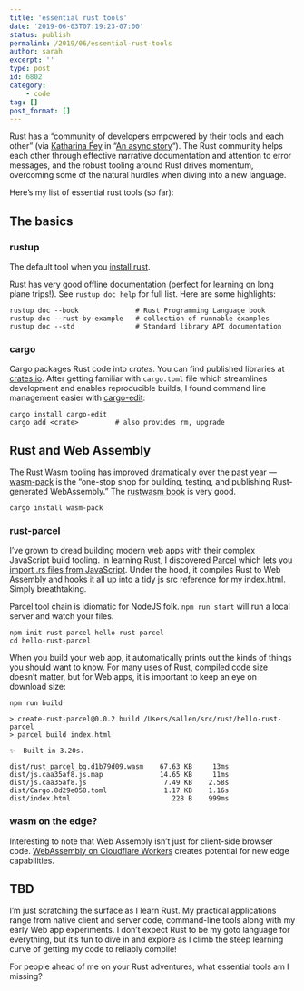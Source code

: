 ```yaml
---
title: 'essential rust tools'
date: '2019-06-03T07:19:23-07:00'
status: publish
permalink: /2019/06/essential-rust-tools
author: sarah
excerpt: ''
type: post
id: 6802
category:
    - code
tag: []
post_format: []
---
```

Rust has a “community of developers empowered by their tools and each other” (via [Katharina Fey](https://twitter.com/spacekookie) in “[An async story](https://www.youtube.com/watch?v=K_wnB9ibCMg&t=0m1s)“). The Rust community helps each other through effective narrative documentation and attention to error messages, and the robust tooling around Rust drives momentum, overcoming some of the natural hurdles when diving into a new language.

Here’s my list of essential rust tools (so far):

The basics
----------

### rustup

The default tool when you [install rust](https://www.rust-lang.org/tools/install).

Rust has very good offline documentation (perfect for learning on long plane trips!). See `rustup doc help` for full list. Here are some highlights:

```
rustup doc --book              # Rust Programming Language book
rustup doc --rust-by-example   # collection of runnable examples
rustup doc --std               # Standard library API documentation

```

### cargo

Cargo packages Rust code into *crates*. You can find published libraries at [crates.io](https://crates.io/). After getting familiar with `cargo.toml` file which streamlines development and enables reproducible builds, I found command line management easier with [cargo-edit](https://github.com/killercup/cargo-edit):

```
cargo install cargo-edit
cargo add <crate>         # also provides rm, upgrade

```

Rust and Web Assembly
---------------------

The Rust Wasm tooling has improved dramatically over the past year — [wasm-pack](https://rustwasm.github.io/) is the “one-stop shop for building, testing, and publishing Rust-generated WebAssembly.” The [rustwasm book](https://rustwasm.github.io/docs/book/) is very good.

```
cargo install wasm-pack

```

### rust-parcel

I’ve grown to dread building modern web apps with their complex JavaScript build tooling. In learning Rust, I discovered [Parcel](https://parceljs.org/) which lets you [import .rs files from JavaScript](https://parceljs.org/rust.html). Under the hood, it compiles Rust to Web Assembly and hooks it all up into a tidy js src reference for my index.html. Simply breathtaking.

Parcel tool chain is idiomatic for NodeJS folk. `npm run start` will run a local server and watch your files.

```
npm init rust-parcel hello-rust-parcel
cd hello-rust-parcel

```

When you build your web app, it automatically prints out the kinds of things you should want to know. For many uses of Rust, compiled code size doesn’t matter, but for Web apps, it is important to keep an eye on download size:

```
npm run build

> create-rust-parcel@0.0.2 build /Users/sallen/src/rust/hello-rust-parcel
> parcel build index.html

✨  Built in 3.20s.

dist/rust_parcel_bg.d1b79d09.wasm    67.63 KB     13ms
dist/js.caa35af8.js.map              14.65 KB     11ms
dist/js.caa35af8.js                   7.49 KB    2.58s
dist/Cargo.8d29e058.toml              1.17 KB    1.16s
dist/index.html                         228 B    999ms

```

### wasm on the edge?

Interesting to note that Web Assembly isn’t just for client-side browser code. [WebAssembly on Cloudflare Workers](https://blog.cloudflare.com/webassembly-on-cloudflare-workers/) creates potential for new edge capabilities.

TBD
---

I’m just scratching the surface as I learn Rust. My practical applications range from native client and server code, command-line tools along with my early Web app experiments. I don’t expect Rust to be my goto language for everything, but it’s fun to dive in and explore as I climb the steep learning curve of getting my code to reliably compile!

For people ahead of me on your Rust adventures, what essential tools am I missing?